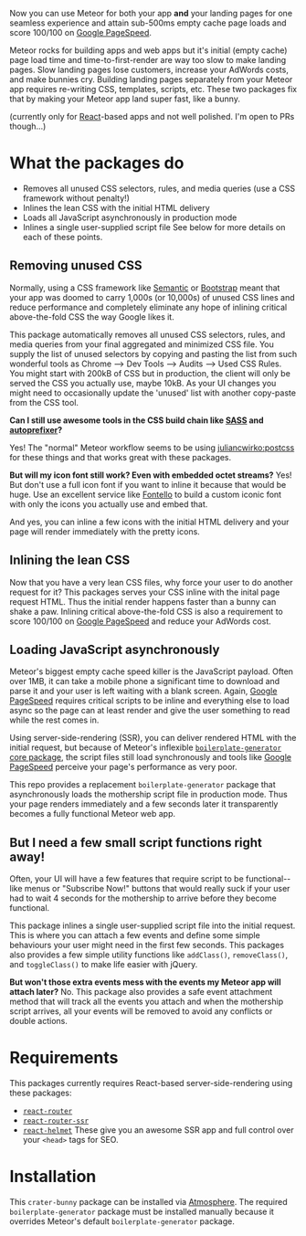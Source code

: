 Now you can use Meteor for both your app **and** your landing pages for one seamless
experience and attain sub-500ms empty cache page loads
and score 100/100 on [Google PageSpeed](https://developers.google.com/speed/pagespeed/insights/).

Meteor rocks for building apps and web apps but it's initial (empty cache) page load time and time-to-first-render
are way too slow to make landing pages.
Slow landing pages lose customers, increase your AdWords costs, and make bunnies cry.
Building landing pages separately from your Meteor app requires re-writing CSS, templates, scripts, etc.
These two packages fix that by making your Meteor app land super fast, like a bunny.

(currently only for [React](https://facebook.github.io/react/)-based apps and not well polished. I'm open to PRs though...)

# What the packages do
- Removes all unused CSS selectors, rules, and media queries (use a CSS framework without penalty!)
- Inlines the lean CSS with the initial HTML delivery
- Loads all JavaScript asynchronously in production mode
- Inlines a single user-supplied script file
See below for more details on each of these points.

## Removing unused CSS
Normally, using a CSS framework like [Semantic](http://semantic-ui.com/) or [Bootstrap](http://getbootstrap.com/)
meant that your app was doomed to carry 1,000s (or 10,000s) of unused CSS lines and reduce performance
and completely eliminate any hope of inlining critical above-the-fold CSS the way Google likes it.

This package automatically removes all unused CSS selectors, rules, and media queries from your final
aggregated and minimized CSS file. You supply the list of unused selectors by copying and pasting the list
from such wonderful tools as Chrome --> Dev Tools --> Audits --> Used CSS Rules.
You might start with 200kB of CSS but in production, the client will only be served the CSS you actually use, maybe 10kB.
As your UI changes you might need to occasionally update the 'unused' list with another copy-paste from the CSS tool.

**Can I still use awesome tools in the CSS build chain like [SASS](http://sass-lang.com/)
and [autoprefixer](https://github.com/postcss/autoprefixer)?**

Yes! The "normal" Meteor workflow seems to be using [juliancwirko:postcss](https://atmospherejs.com/juliancwirko/postcss)
for these things and that works great with these packages.

**But will my icon font still work? Even with embedded octet streams?**
Yes! But don't use a full icon font if you want to inline it because that would be huge.
Use an excellent service like [Fontello](http://fontello.com/) to build a custom iconic font
with only the icons you actually use and embed that.

And yes, you can inline a few icons with the initial HTML delivery and your page will render immediately with the pretty icons.

## Inlining the lean CSS
Now that you have a very lean CSS files, why force your user to do another request for it?
This packages serves your CSS inline with the inital page request HTML.
Thus the initial render happens faster than a bunny can shake a paw.
Inlining critical above-the-fold CSS is also a requirement
to score 100/100 on [Google PageSpeed](https://developers.google.com/speed/pagespeed/insights/) and reduce your AdWords cost.

## Loading JavaScript asynchronously
Meteor's biggest empty cache speed killer is the JavaScript payload. Often over 1MB, it can take a mobile phone
a significant time to download and parse it and your user is left waiting with a blank screen.
Again, [Google PageSpeed](https://developers.google.com/speed/pagespeed/insights/) requires critical scripts to be inline
and everything else to load async so the page can at least render and give the user something to read while the rest comes in.

Using server-side-rendering (SSR), you can deliver rendered HTML with the initial request, but because of Meteor's
inflexible [`boilerplate-generator` core package](https://github.com/meteor/meteor/tree/devel/packages/boilerplate-generator),
the script files still load synchronously and tools like [Google PageSpeed](https://developers.google.com/speed/pagespeed/insights/)
perceive your page's performance as very poor.

This repo provides a replacement `boilerplate-generator` package that asynchronously loads the mothership script file in production mode.
Thus your page renders immediately and a few seconds later it transparently becomes a fully functional Meteor web app.

## But I need a few small script functions right away!
Often, your UI will have a few features that require script to be functional--like menus or "Subscribe Now!" buttons
that would really suck if your user had to wait 4 seconds for the mothership to arrive before they become functional.

This package inlines a single user-supplied script file into the initial request. This is where you can
attach a few events and define some simple behaviours your user might need in the first few seconds.
This packages also provides a few simple utility functions like `addClass()`, `removeClass()`, and `toggleClass()`
to make life easier with jQuery.

**But won't those extra events mess with the events my Meteor app will attach later?**
No. This package also provides a safe event attachment method that will track all the events you attach
and when the mothership script arrives, all your events will be removed to avoid any conflicts or double actions.

# Requirements
This packages currently requires React-based server-side-rendering using these packages:
- [`react-router`](https://github.com/ReactTraining/react-router)
- [`react-router-ssr`](https://github.com/thereactivestack-legacy/meteor-react-router-ssr)
- [`react-helmet`](https://github.com/nfl/react-helmet)
These give you an awesome SSR app and full control over your `<head>` tags for SEO.

# Installation
This `crater-bunny` package can be installed via [Atmosphere](https://atmospherejs.com/).
The required `boilerplate-generator` package must be installed
manually because it overrides Meteor's default `boilerplate-generator` package.
